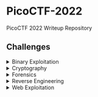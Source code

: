 # PicoCTF-2022

PicoCTF 2022 Writeup Repository

## Challenges

<details>
<summary>Binary Exploitation</summary>

|Challenges|Points|
|--------|------|
|[CVE-XXXX-XXXX](Binary%20Exploitation/CVE-XXXX-XXXX.md)|100|
|[Basic File Exploit](Binary%20Exploitation/basic-file-exploit.md)|100|
|[BufferOverflow 0](Binary%20Exploitation/bufferoverflow0.md)|100|
|[BufferOverflow 1](Binary%20Exploitation/bufferoverflow1.md)|200|

</details>

<details>
<summary>Cryptography</summary>

|Challenges|Points|
|--------|------|
|[Basic Mod1](Cryptography/basic-mod1.md)|100|
|[Basic Mod2](Cryptography/basic-mod2.md)|100|
|[Credstuff](Cryptography/credstuff.md)|100|
|[Morse Code](Cryptography/morse-code.md)|100|
|[Rail Fence](Cryptography/rail-fence.md)|100|
|[Substitution 0](Cryptography/substitution0.md)|100|
|[Substitution 1](Cryptography/substitution1.md)|100|
|[Substitution 2](Cryptography/substitution2.md)|100|
|[Sum-O-Primes](Cryptography/sum-o-primes.md)|400|
|[Transposition Trial](Cryptography/transposition-trial.md)|100|
|[Very Smooth](Cryptography/very-smooth.md)|300|
|[Vigenere](Cryptography/vigenere.md)|100|

</details>

<details>
<summary>Forensics</summary>

|Challenges|Points|
|--------|------|
|[Eavesdrop](Forensics/eavesdrop.md)|300|
|[Enhance](Forensics/enhance.md)|100|
|[File Types](Forensics/file-types.md)|100|
|[Lookey Here](Forensics/lookey-here.md)|100|
|[Operation Oni](Forensics/operation-oni.md)|300|
|[Operation Orchid](Forensics/operation-orchid.md)|400|
|[Packets Primer](Forensics/packets-primer.md)|100|
|[Redaction Gone Wrong](Forensics/redaction-gone-wrong.md)|100|
|[Sleuthkit Apprentice](Forensics/sleuthkit-apprentice.md)|200|
|[Sleuthkit Intro](Forensics/sleuthkit-intro.md)|100|
|[St3g0](Forensics/st3g0.md)|300|

</details>

<details>
<summary>Reverse Engineering</summary>

|Challenges|Points|
|--------|------|
|[Bloat.Py](Reverse%20Engineering/bloat-py.md)|200|
|[File Run1](Reverse%20Engineering/file-run1.md)|100|
|[File Run2](Reverse%20Engineering/file-run2.md)|100|
|[Fresh Java](Reverse%20Engineering/fresh-java.md)|200|
|[GDB Test Drive](Reverse%20Engineering/gdb-test-drive.md)|100|
|[Patchme.py](Reverse%20Engineering/patchme-py.md)|100|
|[Safe Opener](Reverse%20Engineering/safe-opener.md)|100|
|[Unpackme.py](Reverse%20Engineering/unpackme-py.md)|100|

</details>

<details>
<summary>Web Exploitation</summary>

|Challenges|Points|
|--------|------|
|[Forbidden Paths](Web%20Exploitation/forbidden-paths.md)|200|
|[Includes](Web%20Exploitation/includes.md)|100|
|[Inspect HTML](Web%20Exploitation/inspect-html.md)|100|
|[Local Authority](Web%20Exploitation/local-authority.md)|100|
|[Power Cookie](Web%20Exploitation/power-cookie.md)|200|
|[Roboto Sans](Web%20Exploitation/roboto-sans.md)|200|
|[Search Source](Web%20Exploitation/search-source.md)|100|
|[Secrets](Web%20Exploitation/secrets.md)|200|
|[SQL Direct](Web%20Exploitation/sql-direct.md)|200|
|[SQLiLite](Web%20Exploitation/sqlilite.md)|300|

</details>
